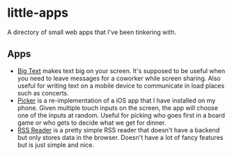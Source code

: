 # little-apps
A directory of small web apps that I've been tinkering with.

## Apps

- [Big Text](https://koddsson.github.io/big-text) makes text big on your screen. It's supposed to be useful when you need to leave messages for a coworker while screen sharing. Also useful for writing text on a mobile device to communicate in load places such as concerts.
- [Picker](https://koddsson.github.io/picker) is a re-implementation of a iOS app that I have installed on my phone. Given multiple touch inputs on the screen, the app will choose one of the inputs at random. Useful for picking who goes first in a board game or who gets to decide what we get for dinner.
- [RSS Reader](https://koddsson.github.io/rss-reader) is a pretty simple RSS reader that doesn't have a backend but only stores data in the browser. Doesn't have a lot of fancy features but is just simple and nice.
